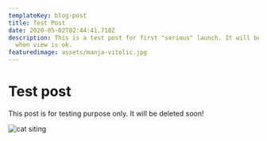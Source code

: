 ```yaml
---
templateKey: blog-post
title: Test Post
date: 2020-05-02T02:44:41.718Z
description: This is a test post for first "serious" launch. It will be deleted
  when view is ok.
featuredimage: assets/manja-vitolic.jpg
---
```

# Test post

This post is for testing purpose only. It will be deleted soon!

![cat siting](assets/manja-vitolic.jpg)
